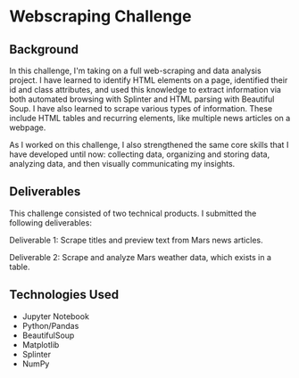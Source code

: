 # Webscraping Challenge
## Background
In this challenge, I'm taking on a full web-scraping and data analysis project. I have learned to identify HTML elements on a page, identified their id and class attributes, and used this knowledge to extract information via both automated browsing with Splinter and HTML parsing with Beautiful Soup. I have also learned to scrape various types of information. These include HTML tables and recurring elements, like multiple news articles on a webpage.

As I worked on this challenge, I also strengthened the same core skills that I have developed until now: collecting data, organizing and storing data, analyzing data, and then visually communicating my insights.

## Deliverables
This challenge consisted of two technical products. I submitted the following deliverables:

Deliverable 1: Scrape titles and preview text from Mars news articles.

Deliverable 2: Scrape and analyze Mars weather data, which exists in a table.

## Technologies Used
- Jupyter Notebook
- Python/Pandas
- BeautifulSoup
- Matplotlib
- Splinter
- NumPy
